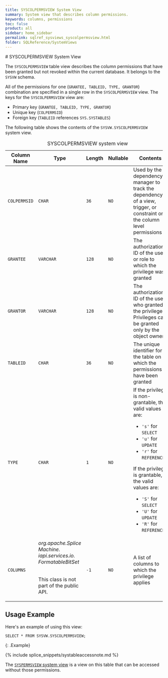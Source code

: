 ```yaml
---
title: SYSCOLPERMSVIEW System View
summary: System view that describes column permissions.
keywords: columns, permissions
toc: false
product: all
sidebar: home_sidebar
permalink: sqlref_sysviews_syscolpermsview.html
folder: SQLReference/SystemViews
---
```

<section>
<div class="TopicContent" data-swiftype-index="true" markdown="1">
# SYSCOLPERMSVIEW System View

The `SYSCOLPERMSVIEW` table view describes the column permissions that have been granted but not revoked within the current database. It belongs to the `SYSVW` schema.

All of the permissions for one (`GRANTEE, TABLEID, TYPE, GRANTOR`)
combination are specified in a single row in the `SYSCOLPERMSVIEW` view.
The keys for the `SYSCOLPERMSVIEW` view are:

* Primary key (`GRANTEE, TABLEID, TYPE, GRANTOR`)
* Unique key (`COLPERMSID`)
* Foreign key (`TABLEID` references `SYS.SYSTABLES`)

The following table shows the contents of the `SYSVW.SYSCOLPERMSVIEW`
system view.

<table>
    <caption>SYSCOLPERMSVIEW system view</caption>
    <col />
    <col />
    <col />
    <col />
    <col />
    <thead>
        <tr>
            <th>Column Name</th>
            <th>Type</th>
            <th>Length</th>
            <th>Nullable</th>
            <th>Contents</th>
        </tr>
    </thead>
    <tbody>
        <tr>
            <td><code>COLPERMSID</code></td>
            <td><code>CHAR</code></td>
            <td><code>36</code></td>
            <td><code>NO</code></td>
            <td>Used by the dependency manager to track the dependency
of a view, trigger, or constraint on the column level permissions</td>
        </tr>
        <tr>
            <td><code>GRANTEE</code></td>
            <td><code>VARCHAR</code></td>
            <td><code>128</code></td>
            <td><code>NO</code></td>
            <td>The authorization ID of the user or role to which the
privilege was granted</td>
        </tr>
        <tr>
            <td><code>GRANTOR</code></td>
            <td><code>VARCHAR</code></td>
            <td><code>128</code></td>
            <td><code>NO</code></td>
            <td>The authorization ID of the user who granted the privilege.
Privileges can be granted only by the object owner</td>
        </tr>
        <tr>
            <td><code>TABLEID</code></td>
            <td><code>CHAR</code></td>
            <td><code>36</code></td>
            <td><code>NO</code></td>
            <td>The unique identifier for the table on which the permissions
have been granted</td>
        </tr>
        <tr>
            <td><code>TYPE</code></td>
            <td><code>CHAR</code></td>
            <td><code>1</code></td>
            <td><code>NO</code></td>
            <td>If the privilege is non-grantable, the valid values are:
<ul><li><code>'s'</code> for <code>SELECT</code></li><li><code>'u'</code> for <code>UPDATE</code></li><li><code>'r'</code> for <code>REFERENCES</code><br /></li></ul><p>
If the privilege is grantable, the valid values are:
</p><ul><li><code>'S'</code> for <code>SELECT</code></li><li><code>'U'</code> for <code>UPDATE</code></li><li><code>'R'</code> for <code>REFERENCES</code></li></ul></td>
        </tr>
        <tr>
            <td><code>COLUMNS</code></td>
            <td><em>org.apache.Splice Machine.
iapi.services.io.
FormatableBitSet</em>
                <br />
                <br />
                <p>This class is not part of the public API.</p>
            </td>
            <td><code>-1</code></td>
            <td><code>NO</code></td>
            <td>A list of columns to which the privilege applies</td>
        </tr>
    </tbody>
</table>

## Usage Example

Here's an example of using this view:

```
SELECT * FROM SYSVW.SYSCOLPERMSVIEW;
```
{: .Example}

{% include splice_snippets/systableaccessnote.md %}

The [`SYSPERMSVIEW` system view](sqlref_sysviews_syscolpermsview.html) is a view on this table that can be accessed without those permissions.

</div>
</section>
